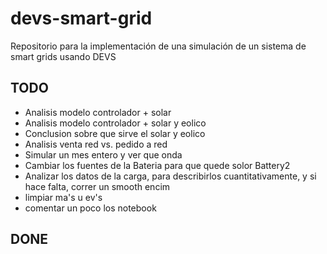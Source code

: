 # devs-smart-grid

Repositorio para la implementación de una simulación de un sistema de smart grids usando DEVS

## TODO

- Analisis modelo controlador + solar
- Analisis modelo controlador + solar y eolico
- Conclusion sobre que sirve el solar y eolico
- Analisis venta red vs. pedido a red
- Simular un mes entero y ver que onda
- Cambiar los fuentes de la Bateria para que quede solor Battery2
- Analizar los datos  de la carga, para describirlos cuantitativamente, y si hace falta, correr un smooth encim
- limpiar ma's u ev's
- comentar un poco los notebook

## DONE

